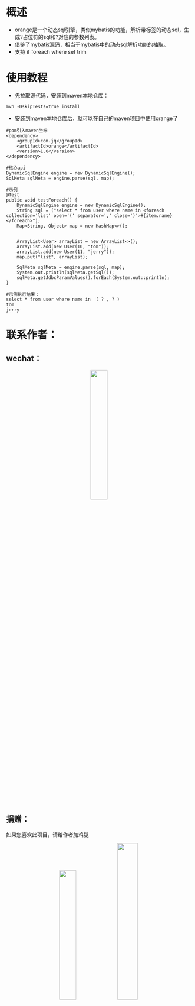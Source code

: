 # 概述

- orange是一个动态sql引擎，类似mybatis的功能，解析带标签的动态sql，生成?占位符的sql和?对应的参数列表。
- 借鉴了mybatis源码，相当于mybatis中的动态sql解析功能的抽取。
- 支持 if foreach where set trim

# 使用教程

- 先拉取源代码，安装到maven本地仓库：
```
mvn -DskipTests=true install
```
- 安装到maven本地仓库后，就可以在自己的maven项目中使用orange了
```
#pom引入maven坐标
<dependency>
    <groupId>com.jq</groupId>
    <artifactId>orange</artifactId>
    <version>1.0</version>
</dependency>
```

```
#核心api
DynamicSqlEngine engine = new DynamicSqlEngine();
SqlMeta sqlMeta = engine.parse(sql, map);
```

```
#示例
@Test
public void testForeach() {
    DynamicSqlEngine engine = new DynamicSqlEngine();
    String sql = ("select * from user where name in <foreach collection='list' open='(' separator=',' close=')'>#{item.name}</foreach>");
    Map<String, Object> map = new HashMap<>();


    ArrayList<User> arrayList = new ArrayList<>();
    arrayList.add(new User(10, "tom"));
    arrayList.add(new User(11, "jerry"));
    map.put("list", arrayList);
  
    SqlMeta sqlMeta = engine.parse(sql, map);
    System.out.println(sqlMeta.getSql());
    sqlMeta.getJdbcParamValues().forEach(System.out::println);
}

```


```
#示例执行结果：
select * from user where name in  ( ? , ? ) 
tom
jerry
```

# 联系作者：
## wechat：
<div style="text-align: center"> 
<img src="https://freakchicken.gitee.io/images/kafkaui/wechat.jpg" width = "30%" />
</div>


## 捐赠：
如果您喜欢此项目，请给作者加鸡腿
<div style="text-align: center"> 
<img src="https://freakchicken.gitee.io/images/kafkaui/wechatpay.jpg" width = "30%" />
<img src="https://freakchicken.gitee.io/images/kafkaui/alipay.jpg" width = "33%" />
</div>
